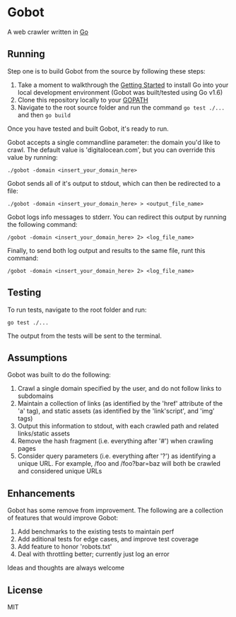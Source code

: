 # Gobot

A web crawler written in [Go](https://golang.org/)

## Running

Step one is to build Gobot from the source by following these steps:

1. Take a moment to walkthrough the [Getting Started](https://golang.org/doc/install) to install Go into your local development environment (Gobot was built/tested using Go v1.6)
3. Clone this repository locally to your [GOPATH](https://github.com/golang/go/wiki/GOPATH)
4. Navigate to the root source folder and run the command `go test ./...` and then `go build`

Once you have tested and built Gobot, it's ready to run.

Gobot accepts a single commandline parameter: the domain you'd like to crawl. The default value is 'digitalocean.com', but you can override this value by running:

`./gobot -domain <insert_your_domain_here>`

Gobot sends all of it's output to stdout, which can then be redirected to a file:

`./gobot -domain <insert_your_domain_here> > <output_file_name>`

Gobot logs info messages to stderr. You can redirect this output by running the following command:

`/gobot -domain <insert_your_domain_here> 2> <log_file_name>`

Finally, to send both log output and results to the same file, runt this command:

`/gobot -domain <insert_your_domain_here> 2> <log_file_name>`

## Testing

To run tests, navigate to the root folder and run:

`go test ./...`

The output from the tests will be sent to the terminal.

## Assumptions

Gobot was built to do the following:

1. Crawl a single domain specified by the user, and do not follow links to subdomains
2. Maintain a collection of links (as identified by the 'href' attribute of the 'a' tag), and static assets (as identified by the 'link'script', and 'img' tags)
3. Output this information to stdout, with each crawled path and related links/static assets
4. Remove the hash fragment (i.e. everything after '#') when crawling pages
5. Consider query parameters (i.e. everything after '?') as identifying a unique URL. For example, /foo and /foo?bar=baz will both be crawled and considered unique URLs

## Enhancements

Gobot has some remove from improvement. The following are a collection of features that would improve Gobot:

1. Add benchmarks to the existing tests to maintain perf
2. Add aditional tests for edge cases, and improve test coverage
3. Add feature to honor 'robots.txt'
4. Deal with throttling better; currently just log an error

Ideas and thoughts are always welcome

## License

MIT
